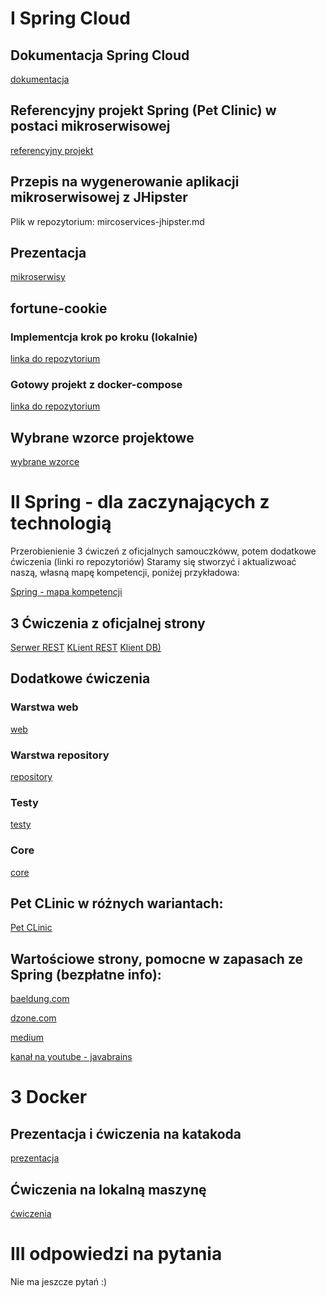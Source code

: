 # I Spring Cloud

## Dokumentacja Spring Cloud

  [dokumentacja](https://spring.io/projects/spring-cloud)

## Referencyjny projekt Spring (Pet Clinic) w postaci mikroserwisowej

  [referencyjny projekt](https://github.com/spring-petclinic/spring-petclinic-microservices)

## Przepis na wygenerowanie aplikacji mikroserwisowej z JHipster

  Plik w repozytorium: mircoservices-jhipster.md
  
## Prezentacja

  [mikroserwisy](https://prezi.com/view/G69qV693t8j1NLKk7KIQ/)

## fortune-cookie

### Implementcja krok po kroku (lokalnie)

  [linka do repozytorium](https://github.com/lukasze/cookie)

### Gotowy projekt z docker-compose

 [linka do repozytorium](https://github.com/lukasze/spring-cloud)

## Wybrane wzorce projektowe

  [wybrane wzorce](https://azure.microsoft.com/pl-pl/blog/design-patterns-for-microservices/)
  
  
# II Spring - dla zaczynających z technologią
 
 Przerobienienie 3 ćwiczeń z oficjalnych samouczkóww, potem dodatkowe ćwiczenia (linki ro repozytoriów)
 Staramy się stworzyć i aktualizwoać naszą, własną mapę kompetencji, poniżej przykładowa:
 
 [Spring - mapa kompetencji](https://prezi.com/view/wqMrbAZlfp5finFqBtcl)
 
## 3 Ćwiczenia z oficjalnej strony
 
 [Serwer REST](https://spring.io/guides/gs/rest-service/)
 [KLient REST](https://spring.io/guides/gs/consuming-rest/)
 [Klient DB)](https://spring.io/guides/gs/accessing-data-jpa/)
 
## Dodatkowe ćwiczenia

### Warstwa web
  [web](https://github.com/lukasze/spring-web.git)
  
### Warstwa repository
  [repository](https://github.com/lukasze/spring-data.git)
  
### Testy
  [testy](https://github.com/lukasze/spring-test.git)
  
### Core
  [core](https://github.com/lukasze/spring-core.git)
 
## Pet CLinic w różnych wariantach:
 
  [Pet CLinic](https://github.com/spring-projects/spring-petclinic)
  
## Wartościowe strony, pomocne w zapasach ze Spring (bezpłatne info):
  [baeldung.com](https://www.baeldung.com/)
  
  [dzone.com](https://dzone.com/)
  
  [medium](https://medium.com/)
  
  [kanał na youtube - javabrains](https://www.youtube.com/channel/UCYt1sfh5464XaDBH0oH_o7Q)
  
# 3 Docker  

## Prezentacja i ćwiczenia na katakoda

  [prezentacja](https://prezi.com/view/YOprFglDWgj7V9Lp5gFf)

## Ćwiczenia na lokalną maszynę

  [ćwiczenia](https://drive.google.com/file/d/135ZBHd0d1Wj_nR1Xxnq1_qfHwu7FFRp2/view?usp=sharing)



  
# III odpowiedzi na pytania

  Nie ma jeszcze pytań :)
